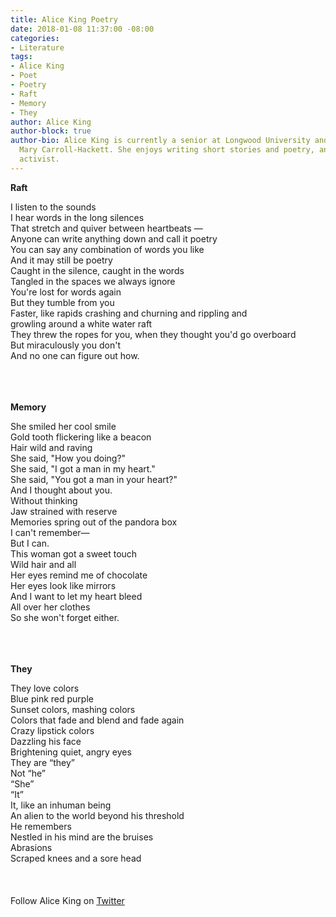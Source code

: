 ```yaml
---
title: Alice King Poetry
date: 2018-01-08 11:37:00 -08:00
categories:
- Literature
tags:
- Alice King
- Poet
- Poetry
- Raft
- Memory
- They
author: Alice King
author-block: true
author-bio: Alice King is currently a senior at Longwood University and studies under
  Mary Carroll-Hackett. She enjoys writing short stories and poetry, and is a devoted
  activist.
---
```


**Raft**<br>

I listen to the sounds<br>
I hear words in the long silences<br>
That stretch and quiver between heartbeats —<br>
Anyone can write anything down and call it poetry<br>
You can say any combination of words you like<br>
And it may still be poetry<br>
Caught in the silence, caught in the words<br>
Tangled in the spaces we always ignore<br>
You're lost for words again<br>
But they tumble from you<br>
Faster, like rapids crashing and churning and rippling and<br>
growling around a white water raft<br>
They threw the ropes for you, when they thought you'd go overboard<br> 
But miraculously you don't<br>
And no one can figure out how.<br>
<br>
<br>
<br>

**Memory**<br>

She smiled her cool smile<br>
Gold tooth flickering like a beacon<br>
Hair wild and raving<br>
She said, "How you doing?"<br>
She said, "I got a man in my heart."<br>
She said, "You got a man in your heart?"<br>
And I thought about you.<br>
Without thinking<br>
Jaw strained with reserve<br>
Memories spring out of the pandora box<br>
I can't remember—<br>
But I can.<br>
This woman got a sweet touch<br>
Wild hair and all<br>
Her eyes remind me of chocolate<br>
Her eyes look like mirrors<br>
And I want to let my heart bleed<br>
All over her clothes<br>
So she won't forget either.<br>
<br>
<br>
<br>

**They**<br>

They love colors<br>
Blue pink red purple<br>
Sunset colors, mashing colors<br>
Colors that fade and blend and fade again<br>
Crazy lipstick colors<br>
Dazzling his face<br>
Brightening quiet, angry eyes<br>
They are “they”<br>
Not “he”<br>
“She”<br>
“It”<br>
It, like an inhuman being<br>
An alien to the world beyond his threshold<br>
He remembers<br>
Nestled in his mind are the bruises<br>
Abrasions<br>
Scraped knees and a sore head<br>
<br>
<br>
<br>
Follow Alice King on [Twitter](https://twitter.com/alliewen21)